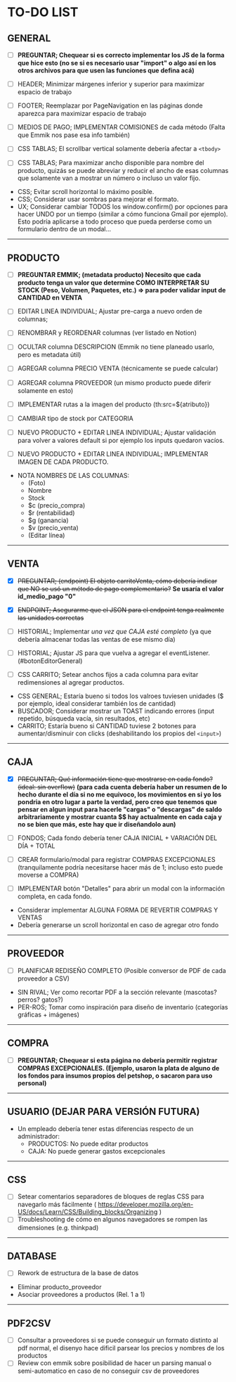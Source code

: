 # TO-DO LIST

##  GENERAL

- [ ] **PREGUNTAR; Chequear si es correcto implementar los JS de la forma que hice esto (no se si es necesario usar "import" o algo así en los otros archivos para que usen las funciones que defina acá)**

- [ ] HEADER; Minimizar márgenes inferior y superior para maximizar espacio de trabajo
- [ ] FOOTER; Reemplazar por PageNavigation en las páginas donde aparezca para maximizar espacio de trabajo
- [ ] MEDIOS DE PAGO; IMPLEMENTAR COMISIONES de cada método (Falta que Emmik nos pase esa info también)
- [ ] CSS TABLAS; El scrollbar vertical solamente debería afectar a `<tbody>`
- [ ] CSS TABLAS; Para maximizar ancho disponible para nombre del producto, quizás se puede abreviar y reducir el ancho de esas columnas que solamente van a mostrar un número o incluso un valor fijo.

* CSS; Evitar scroll horizontal lo máximo posible.
* CSS; Considerar usar sombras para mejorar el formato.
* UX; Considerar cambiar TODOS los window.confirm() por opciones para hacer UNDO por un tiempo (similar a cómo funciona Gmail por ejemplo). Esto podría aplicarse a todo proceso que pueda perderse como un formulario dentro de un modal...

---

##  PRODUCTO

- [ ] **PREGUNTAR EMMIK; (metadata producto) Necesito que cada producto tenga un valor que determine COMO INTERPRETAR SU STOCK (Peso, Volumen, Paquetes, etc.) => para poder validar input de CANTIDAD en VENTA**

- [ ] EDITAR LINEA INDIVIDUAL; Ajustar pre-carga a nuevo orden de columnas;
- [ ] RENOMBRAR y REORDENAR columnas (ver listado en Notion)
- [ ] OCULTAR columna DESCRIPCION (Emmik no tiene planeado usarlo, pero es metadata útil)
- [ ] AGREGAR columna PRECIO VENTA (técnicamente se puede calcular)
- [ ] AGREGAR columna PROVEEDOR (un mismo producto puede diferir solamente en esto)
- [ ] IMPLEMENTAR rutas a la imagen del producto (th:src=${atributo})
- [ ] CAMBIAR tipo de stock por CATEGORIA

- [ ] NUEVO PRODUCTO + EDITAR LINEA INDIVIDUAL; Ajustar validación para volver a valores default si por ejemplo los inputs quedaron vacíos.
- [ ] NUEVO PRODUCTO + EDITAR LINEA INDIVIDUAL; IMPLEMENTAR IMAGEN DE CADA PRODUCTO.

* NOTA NOMBRES DE LAS COLUMNAS:
    -   (Foto)
    -   Nombre
    -   Stock
    -   $c (precio_compra)
    -   $r (rentabilidad)
    -   $g (ganancia)
    -   $v (precio_venta)
    -   (Editar línea)

---

##  VENTA

- [x] ~~PREGUNTAR; (endpoint) El objeto carritoVenta, cómo debería indicar que NO se usó un método de pago complementario?~~ **Se usaría el valor id_medio_pago "0"**

- [x] ~~ENDPOINT; Asegurarme que el JSON para el endpoint tenga realmente las unidades correctas~~
- [ ] HISTORIAL; Implementar *una vez que CAJA esté completo* (ya que debería almacenar todas las ventas de ese mismo día)
- [ ] HISTORIAL; Ajustar JS para que vuelva a agregar el eventListener. (#botonEditorGeneral)
- [ ] CSS CARRITO; Setear anchos fijos a cada columna para evitar redimensiones al agregar productos.

* CSS GENERAL; Estaría bueno si todos los valroes tuviesen unidades ($ por ejemplo, ideal considerar también los de cantidad)
* BUSCADOR; Considerar mostrar un TOAST indicando errores (input repetido, búsqueda vacía, sin resultados, etc)
* CARRITO; Estaría bueno si CANTIDAD tuviese 2 botones para aumentar/disminuir con clicks (deshabilitando los propios del `<input>`)

---

##  CAJA

- [x] ~~PREGUNTAR; Qué información tiene que mostrarse en cada fondo? (ideal: sin overflow)~~ **(para cada cuenta debería haber un resumen de lo hecho durante el día si no me equivoco, los movimientos en si yo los pondria en otro lugar a parte la verdad, pero creo que tenemos que pensar en algun input para hacerle "cargas" o "descargas" de saldo arbitrariamente y mostrar cuanta $$ hay actualmente en cada caja y no se bien que más, este hay que ir diseñandolo aun)**

- [ ] FONDOS; Cada fondo debería tener CAJA INICIAL + VARIACIÓN DEL DÍA + TOTAL
- [ ] CREAR formulario/modal para registrar COMPRAS EXCEPCIONALES (tranquilamente podría necesitarse hacer más de 1; incluso esto puede moverse a COMPRA)
- [ ] IMPLEMENTAR botón "Detalles" para abrir un modal con la información completa, en cada fondo.

* Considerar implementar ALGUNA FORMA DE REVERTIR COMPRAS Y VENTAS
* Debería generarse un scroll horizontal en caso de agregar otro fondo

---

##  PROVEEDOR

- [ ] PLANIFICAR REDISEÑO COMPLETO (Posible conversor de PDF de cada proveedor a CSV)

* SIN RIVAL; Ver como recortar PDF a la sección relevante (mascotas? perros? gatos?)
* PER-ROS; Tomar como inspiración para diseño de inventario (categorías gráficas + imágenes)

---

##  COMPRA

- [ ] **PREGUNTAR; Chequear si esta página no debería permitir registrar COMPRAS EXCEPCIONALES. (Ejemplo, usaron la plata de alguno de los fondos para insumos propios del petshop, o sacaron para uso personal)**

---
    
##  USUARIO (DEJAR PARA VERSIÓN FUTURA)

*   Un empleado debería tener estas diferencias respecto de un administrador:
    -   PRODUCTOS: No puede editar productos
    -   CAJA: No puede generar gastos excepcionales

---

##  CSS

- [ ] Setear comentarios separadores de bloques de reglas CSS para navegarlo más fácilmente ( https://developer.mozilla.org/en-US/docs/Learn/CSS/Building_blocks/Organizing )
- [ ] Troubleshooting de cómo en algunos navegadores se rompen las dimensiones (e.g. thinkpad)

---

## DATABASE

- [ ] Rework de estructura de la base de datos

*   Eliminar producto_proveedor
*   Asociar proveedores a productos (Rel. 1 a 1)

---

## PDF2CSV

- [ ] Consultar a proveedores si se puede conseguir un formato distinto al pdf normal, el disenyo hace dificil parsear los precios y nombres de los productos
- [ ] Review con emmik sobre posibilidad de hacer un parsing manual o semi-automatico en caso de no conseguir csv de proveedores